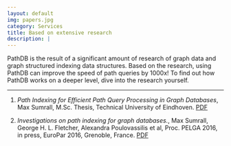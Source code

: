 ```yaml
---
layout: default
img: papers.jpg
category: Services
title: Based on extensive research
description: |
---
```

  PathDB is the result of a significant amount of research of graph data and graph structured indexing data structures.
  Based on the research, using PathDB can improve the speed of path queries by 1000x! To find out how PathDB works on a
  deeper level, dive into the research yourself.

---

  1. _Path Indexing for Efficient Path Query Processing in Graph Databases_, Max Sumrall, M.Sc. Thesis, Technical University of Eindhoven. [PDF](http://alexandria.tue.nl/extra1/afstversl/wsk-i/Sumrall_2015.pdf)

  2. _Investigations on path indexing for graph databases._, Max Sumrall, George H. L. Fletcher, Alexandra Poulovassilis et al,  Proc. PELGA 2016, in press, EuroPar 2016, Grenoble, France. [PDF](http://eprints.bbk.ac.uk/16329/7/16329.pdf)
